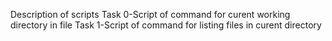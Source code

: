 Description of scripts
Task 0-Script of  command for curent working directory in file
Task 1-Script of  command for listing files in curent directory 
